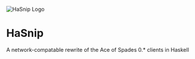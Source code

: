 ![HaSnip Logo](http://ericson2314.github.io/hasnip/assets/logo.svg)

HaSnip
======

A network-compatable rewrite of the Ace of Spades 0.* clients in Haskell
